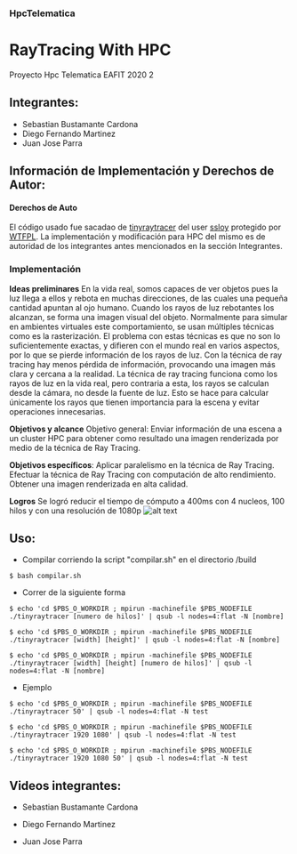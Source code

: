 
### HpcTelematica
# RayTracing With HPC
Proyecto Hpc Telematica EAFIT 2020 2

## Integrantes:
- Sebastian Bustamante Cardona
- Diego Fernando Martinez
- Juan Jose Parra

## Información de Implementación y Derechos de Autor:

#### Derechos de Auto
El código usado fue sacadao de [tinyraytracer](https://github.com/ssloy/tinyraytracer) del user [ssloy](https://github.com/ssloy) protegido por [WTFPL](https://en.wikipedia.org/wiki/WTFPL). La implementación y modificación para HPC del mismo es de autoridad de los integrantes antes mencionados en la sección Integrantes.

### Implementación
**Ideas preliminares**
En la vida real, somos capaces de ver objetos pues la luz llega a ellos y rebota en muchas direcciones, de las cuales una pequeña cantidad apuntan al ojo humano. Cuando los rayos de luz rebotantes los alcanzan, se forma una imagen visual del objeto.
Normalmente para simular en ambientes virtuales este comportamiento, se usan múltiples técnicas como es la rasterización. El problema con estas técnicas es que no son lo suficientemente exactas, y difieren con el mundo real en varios aspectos, por lo que se pierde información de los rayos de luz. Con la técnica de ray tracing hay menos pérdida de información, provocando una imagen más clara y cercana a la realidad. 
La técnica de ray tracing funciona como los rayos de luz en la vida real, pero contraria a esta, los rayos se calculan desde la cámara, no desde la fuente de luz. Esto se hace para calcular únicamente los rayos que tienen importancia para la escena y evitar operaciones innecesarias.

**Objetivos y alcance**
Objetivo general: Enviar información de una escena a un cluster HPC para obtener como resultado una imagen renderizada por medio de la técnica de Ray Tracing.

**Objetivos específicos**: 
Aplicar paralelismo en la técnica de Ray Tracing.
Efectuar la técnica de Ray Tracing con computación de alto rendimiento.
Obtener una imagen renderizada en alta calidad.

**Logros**
Se logró reducir el tiempo de cómputo a 400ms con 4 nucleos, 100 hilos y con una resolución de 1080p 
![alt text](https://github.com/Ilianx/HpcTelematica/blob/master/Img/Hpcjpeg.png)

## Uso:
- Compilar corriendo la script "compilar.sh" en el directorio /build

`$ bash compilar.sh`
- Correr de la siguiente forma

`$ echo 'cd $PBS_O_WORKDIR ; mpirun -machinefile $PBS_NODEFILE ./tinyraytracer [numero de hilos]' | qsub -l nodes=4:flat -N [nombre]`

`$ echo 'cd $PBS_O_WORKDIR ; mpirun -machinefile $PBS_NODEFILE ./tinyraytracer [width] [height]' | qsub -l nodes=4:flat -N [nombre]`

`$ echo 'cd $PBS_O_WORKDIR ; mpirun -machinefile $PBS_NODEFILE ./tinyraytracer [width] [height] [numero de hilos]' | qsub -l nodes=4:flat -N [nombre]`

- Ejemplo

`$ echo 'cd $PBS_O_WORKDIR ; mpirun -machinefile $PBS_NODEFILE ./tinyraytracer 50' | qsub -l nodes=4:flat -N test`

`$ echo 'cd $PBS_O_WORKDIR ; mpirun -machinefile $PBS_NODEFILE ./tinyraytracer 1920 1080' | qsub -l nodes=4:flat -N test`

`$ echo 'cd $PBS_O_WORKDIR ; mpirun -machinefile $PBS_NODEFILE ./tinyraytracer 1920 1080 50' | qsub -l nodes=4:flat -N test`


## Videos integrantes:

- Sebastian Bustamante Cardona

- Diego Fernando Martinez

- Juan Jose Parra
